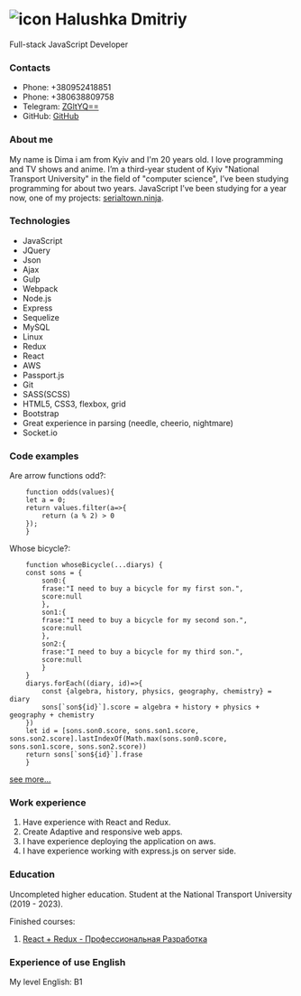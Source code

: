 # ![icon](https://img.icons8.com/doodle/96/000000/walter-white.png) Halushka Dmitriy
Full-stack JavaScript Developer
### Contacts
* Phone: +380952418851
* Phone: +380638809758
* Telegram: [ZGltYQ==](https://t.me/ZGltYQ)
* GitHub: [GitHub](https://github.com/ZGltYQ)

### About me
My name is Dima i am from Kyiv and I'm 20 years old.
I love programming and TV shows and anime.
I’m a third-year student of Kyiv "National Transport University" in the field of "computer science", I’ve been studying programming for about two years.
JavaScript I’ve been studying for a year now, one of my projects: [serialtown.ninja](https://serialtown.ninja).

### Technologies
* JavaScript
* JQuery
* Json
* Ajax
* Gulp
* Webpack
* Node.js
* Express
* Sequelize
* MySQL
* Linux
* Redux
* React
* AWS
* Passport.js
* Git
* SASS(SCSS)
* HTML5, CSS3, flexbox, grid
* Bootstrap
* Great experience in parsing (needle, cheerio, nightmare)
* Socket.io

### Code examples

Are arrow functions odd?:
```
    function odds(values){
    let a = 0;
    return values.filter(a=>{
        return (a % 2) > 0
    });
    }
```

Whose bicycle?:
```
    function whoseBicycle(...diarys) {
    const sons = {
        son0:{
        frase:"I need to buy a bicycle for my first son.",
        score:null
        },
        son1:{
        frase:"I need to buy a bicycle for my second son.",
        score:null
        },
        son2:{
        frase:"I need to buy a bicycle for my third son.",
        score:null
        }
    }
    diarys.forEach((diary, id)=>{
        const {algebra, history, physics, geography, chemistry} = diary
        sons[`son${id}`].score = algebra + history + physics + geography + chemistry
    })
    let id = [sons.son0.score, sons.son1.score, sons.son2.score].lastIndexOf(Math.max(sons.son0.score, sons.son1.score, sons.son2.score))
    return sons[`son${id}`].frase
    }
```
[see more...](https://www.codewars.com/users/ZGltYQ)

### Work experience
1. Have experience with React and Redux.
2. Create  Adaptive and responsive web apps.
3. I have experience deploying the application on aws.
4. I have experience working with express.js on server side.

### Education
Uncompleted higher education. Student at the National Transport University (2019 - 2023). 

Finished courses:
1. [React + Redux - Профессиональная Разработка](https://www.udemy.com/course/pro-react-redux)

### Experience of use English
My level English: B1